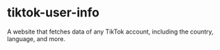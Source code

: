 # tiktok-user-info
A website that fetches data of any TikTok account, including the country, language, and more.
